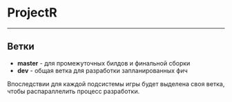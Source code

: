 # ProjectR

---

## Ветки

- **master** - для промежуточных билдов и финальной сборки
- **dev** - общая ветка для разработки запланированных фич

Впоследствии для каждой подсистемы игры будет выделена своя ветка, чтобы распараллелить процесс разработки.
